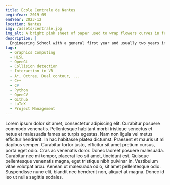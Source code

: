 ```yaml
---
title: Ecole Centrale de Nantes
beginYear: 2019-09
endYear: 2023-12
location: Nantes
img: /assets/centrale.jpg
img_alt: A bright pink sheet of paper used to wrap flowers curves in front of rich blue background
description: |
  Engineering School with a general first year and usually two years in two different specialization. I instead went to KTH for my third year. In second year, I followed the Virtual Reality Track.
tags:
  - Graphics Computing
  - HLSL
  - OpenGL
  - Collision detection
  - Interaction in VR
  - A*, Octree, Dual contour, ...
  - C++
  - C# 
  - Python
  - OpenCV
  - Github
  - LaTeX
  - Project Management
---
```


Lorem ipsum dolor sit amet, consectetur adipiscing elit. Curabitur posuere commodo venenatis. Pellentesque habitant morbi tristique senectus et netus et malesuada fames ac turpis egestas. Nam non ligula vel metus efficitur hendrerit. In hac habitasse platea dictumst. Praesent et mauris ut mi dapibus semper. Curabitur tortor justo, efficitur sit amet pretium cursus, porta eget odio. Cras ac venenatis dolor. Donec laoreet posuere malesuada. Curabitur nec mi tempor, placerat leo sit amet, tincidunt est. Quisque pellentesque venenatis magna, eget tristique nibh pulvinar in. Vestibulum vitae volutpat arcu. Aenean ut malesuada odio, sit amet pellentesque odio. Suspendisse nunc elit, blandit nec hendrerit non, aliquet at magna. Donec id leo ut nulla sagittis sodales.
